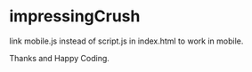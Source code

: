 # impressingCrush
link mobile.js instead of script.js in index.html to work in mobile.




Thanks and Happy Coding.
